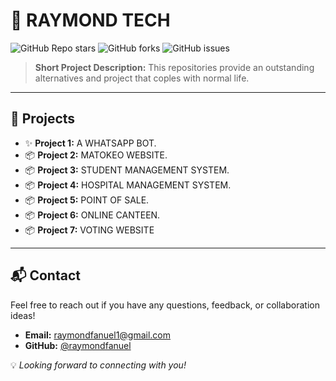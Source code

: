 # 🌟 RAYMOND TECH

![GitHub Repo stars](https://img.shields.io/github/stars/raymondfanuel/RAY-MD?style=social)
![GitHub forks](https://img.shields.io/github/forks/raymondfanuel/RAY-MD?style=social)
![GitHub issues](https://img.shields.io/github/issues/raymondfanuel/RAY-MD)

> **Short Project Description:** This repositories provide an outstanding alternatives and project that coples with normal life.

---

## 🚀 Projects

- ✨ **Project 1:** A WHATSAPP BOT.
- 📦 **Project 2:** MATOKEO WEBSITE.
- 📦 **Project 3:** STUDENT MANAGEMENT SYSTEM.
- 📦 **Project 4:** HOSPITAL MANAGEMENT SYSTEM.
- 📦 **Project 5:** POINT OF SALE.
- 📦 **Project 6:** ONLINE CANTEEN.
- 📦 **Project 7:** VOTING WEBSITE
---

## 📬 Contact

Feel free to reach out if you have any questions, feedback, or collaboration ideas!

- **Email:** [raymondfanuel1@gmail.com](mailto:raymondfanuel1@gmail.com)
- **GitHub:** [@raymondfanuel](https://github.com/raymondfanuel)

💡 *Looking forward to connecting with you!*
